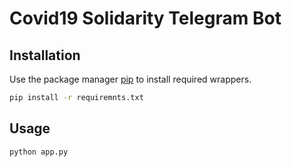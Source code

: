 # Covid19 Solidarity Telegram Bot

## Installation

Use the package manager [pip](https://pip.pypa.io/en/stable/) to install required wrappers.

```bash
pip install -r requiremnts.txt
```

## Usage

``` bash
python app.py
```
